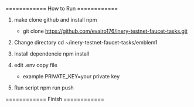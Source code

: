 ============ How to Run ============

1. make clone github and install npm

   - git clone https://github.com/evairo176/inery-testnet-faucet-tasks.git

2. Change directory
   cd ~/inery-testnet-faucet-tasks/emblem1

3. Install dependencie
   npm install

4. edit .env copy file

   - example PRIVATE_KEY=your private key

5. Run script
   npm run push

============ Finish ============
